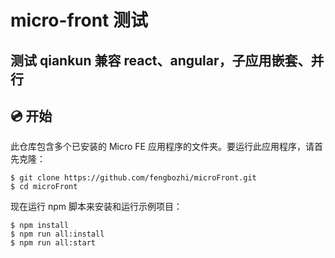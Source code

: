 # micro-front 测试

## 测试 qiankun 兼容 react、angular，子应用嵌套、并行

## 💿 开始

此仓库包含多个已安装的 Micro FE 应用程序的文件夹。要运行此应用程序，请首先克隆：

```shell
$ git clone https://github.com/fengbozhi/microFront.git
$ cd microFront
```

现在运行 npm 脚本来安装和运行示例项目：

```shell
$ npm install
$ npm run all:install
$ npm run all:start
```
